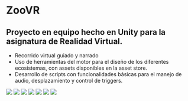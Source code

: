 # ZooVR
Proyecto en equipo hecho en Unity para la asignatura de Realidad Virtual.
---

- Recorrido virtual guiado y narrado
- Uso de herramientas del motor para el diseño de los diferentes ecosistemas, con assets disponibles en la asset store.
- Desarrollo de scripts con funcionalidades básicas para el manejo de audio, desplazamiento y control de triggers.

![](https://media.discordapp.net/attachments/785998608116744202/809138373838503966/unknown.png?width=894&height=559)
![](https://media.discordapp.net/attachments/785998608116744202/809139401577857034/unknown.png?width=894&height=559)
![](https://media.discordapp.net/attachments/785998608116744202/809139815063879690/unknown.png?width=894&height=559)
![](https://media.discordapp.net/attachments/785998608116744202/809140834788311080/unknown.png?width=894&height=559)
![](https://media.discordapp.net/attachments/785998608116744202/809142222188576828/unknown.png?width=894&height=559)
![](https://media.discordapp.net/attachments/785998608116744202/809144928504512592/unknown.png?width=960&height=559)
![](https://media.discordapp.net/attachments/785998608116744202/809145027384180816/unknown.png?width=1080&height=332)
